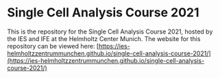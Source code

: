 # Single Cell Analysis Course 2021

This is the repository for the Single Cell Analysis Course 2021, hosted by the IES and IFE at the Helmholtz Center Munich. The website for this repository can be viewed here: [https://ies-helmholtzzentrummunchen.github.io/single-cell-analysis-course-2021/](https://ies-helmholtzzentrummunchen.github.io/single-cell-analysis-course-2021/)
